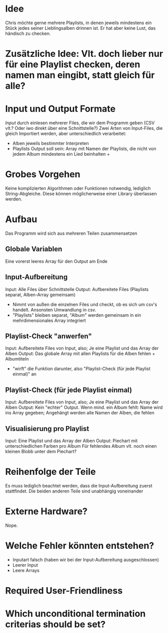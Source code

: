 # Idee
Chris möchte gerne mehrere Playlists, in denen jeweils mindestens ein Stück jedes seiner Lieblingsalben drinnen ist. Er hat aber keine Lust, das händisch zu checken.

# Zusätzliche Idee: Vlt. doch lieber nur für eine Playlist checken, deren namen man eingibt, statt gleich für alle?

# Input und Output Formate
*Input* durch einlesen mehrerer Files, die wir dem Programm geben (CSV vlt.? Oder iwo direkt über eine Schnittstelle?)
Zwei Arten von Input-Files, die gleich Importiert werden, aber unterschiedlich verarbeitet:
- Alben jeweils bestimmter Interpreten
- Playlists
Output soll sein: Array mit Namen der Playlists, die nicht von jedem Album mindestens ein Lied beinhalten + 

# Grobes Vorgehen
Keine komplizierten Algorithmen oder Funktionen notwendig, lediglich String-Abgleiche. Diese können möglicherweise einer Library überlassen werden.

# Aufbau
Das Programm wird sich aus mehreren Teilen zusammensetzen

## Globale Variablen
Eine vorerst leeres Array für den Output am Ende

## Input-Aufbereitung
Input: Alle Files über Schnittstelle
Output: Aufbereitete Files (Playlists separat, Alben-Array gemeinsam)
- Nimmt von außen die einzelnen Files und checkt, ob es sich um csv's handelt. Ansonsten Umwandlung in csv.
- "Playlists" bleiben separat, "Album" werden gemeinsam in ein mehrdimensionales Array integriert

## Playlist-Check "anwerfen"
Input: Aufbereitete Files von Input, also; Je eine Playlist und das Array der Alben
Output: Das globale Array mit allen Playlists für die Alben fehlen + Albumtiteln
- "wirft" die Funktion darunter, also "Playlist-Check (für jede Playlist einmal)" an

## Playlist-Check (für jede Playlist einmal)
Input: Aufbereitete Files von Input, also; Je eine Playlist und das Array der Alben
Output: Kein "echter" Output. Wenn mind. ein Album fehlt: Name wird ins Array gegeben; Angehängt werden alle Namen der Alben, die fehlen

## Visualisierung pro Playlist
Input: Eine Playlist und das Array der Alben
Output: Piechart mit unterschiedlichen Farben pro Album
Für fehlendes Album vlt. noch einen kleinen Blobb unter dem Piechart?

# Reihenfolge der Teile
Es muss lediglich beachtet werden, dass die Input-Aufbereitung zuerst stattfindet. Die beiden anderen Teile sind unabhängig voneinander

# Externe Hardware?
Nope.

# Welche Fehler könnten entstehen?
- Inputart falsch (haben wir bei der Input-Aufbereitung ausgeschlossen)
- Leerer Input
- Leere Arrays

# Required User-Friendliness


# Which unconditional termination criterias should be set?

